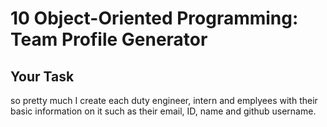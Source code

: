 # 10 Object-Oriented Programming: Team Profile Generator

## Your Task

so pretty much I create each duty engineer, intern and emplyees with their basic information on it such as their email, ID, name and github username.